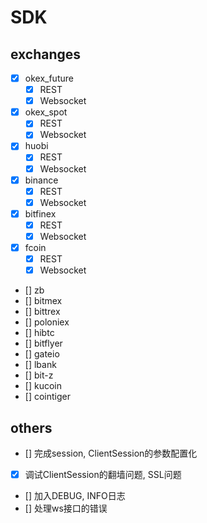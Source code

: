 # SDK

## exchanges

- [x] okex_future
    - [x] REST
    - [x] Websocket

- [x] okex_spot
    - [x] REST
    - [x] Websocket

- [x] huobi
    - [x] REST
    - [x] Websocket

- [x] binance
    - [x] REST
    - [x] Websocket

- [x] bitfinex
    - [x] REST
    - [x] Websocket

- [x] fcoin
    - [x] REST
    - [x] Websocket

- [] zb
- [] bitmex
- [] bittrex
- [] poloniex
- [] hibtc
- [] bitflyer
- [] gateio
- [] lbank
- [] bit-z
- [] kucoin
- [] cointiger

## others

- [] 完成session, ClientSession的参数配置化
- [x] 调试ClientSession的翻墙问题, SSL问题
- [] 加入DEBUG, INFO日志
- [] 处理ws接口的错误
